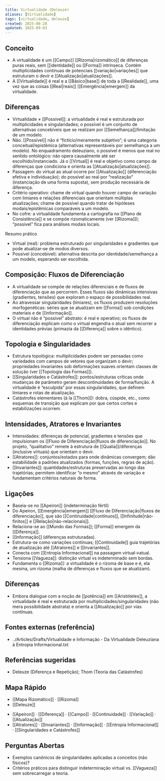 ```yaml
---
title: Virtualidade (Deleuze)
aliases: [Virtualidade]
tags: [virtualidade, deleuze]
created: 2025-08-28
updated: 2025-09-03
---
```


## Conceito
- A virtualidade é um [[Campo]] [[Rizoma|rizomático]] de diferenças puras reais, sem [[identidade]] ou [[Forma]] intrínseca. Contém multiplicidades contínuas de potenciais [[variação|variações]] que estruturam o devir e [[Atualização|atualizações]].
- A [[Virtualidade]] é real e a [[Básico|base]] de toda a [[Realidade]], uma vez que as coisas [[Real|reais]] [[Emergência|emergem]] da virtualidade.

## Diferenças
- Virtualidade ≠ [[Possível]]: a virtualidade é real e estruturada por multiplicidades e singularidades; o possível é um conjunto de alternativas concebíveis que se realizam por [[Semelhança]]/limitação de um modelo.
 - Não. [[Possível]] não é “fictício/meramente subjetivo”; é uma categoria conceitual/epistêmica (alternativas representáveis por semelhança a um modelo). No enquadramento deleuziano, o possível é menos que real no sentido ontológico: não opera causalmente até ser escolhido/instanciado. Já o [[Virtual]] é real e objetivo como campo de diferenças que condiciona e orienta as [[Atualização|atualizações]].
- Passagem: do virtual ao atual ocorre por [[Atualização]] (diferenciação efetiva e individuação); do possível ao real por “realização” (instanciação de uma forma suposta), sem produção necessária de diferença.
- Critério operativo: chame de virtual quando houver campo de variação com limiares e relações diferenciais que orientam múltiplas atualizações; chame de possível quando tratar de hipóteses modais/epistêmicas comparáveis a um modelo.
- No cofre: a virtualidade fundamenta a cartografia no [[Plano de Consistência]] e se compõe rizomaticamente (ver [[Rizoma]]); “possível” fica para análises modais locais.

Resumo prático
- Virtual (real): problema estruturado por singularidades e gradientes que pode atualizar‑se de modos diversos.
- Possível (concebível): alternativa descrita por identidade/semelhança a um modelo, esperando ser escolhida.
## Composição: Fluxos de Diferenciação
- A virtualidade se compõe de relações diferenciais e de fluxos de diferenciação que as percorrem. Esses fluxos são dinâmicas intensivas (gradientes, tensões) que exploram o espaço de possibilidades real.
- Ao atravessar singularidades (limiares), os fluxos produzem resoluções morfogenéticas: séries que se atualizam em [[Forma]] sob condições materiais e de [[Informação]].
- O virtual não é “possível” abstrato: é real e operativo; os fluxos de diferenciação explicam como o virtual engendra o atual sem recorrer a identidades prévias (primazia da [[Diferença]] sobre o idêntico).

## Topologia e Singularidades
- Estrutura topológica: multiplicidades podem ser pensadas como variedades com campos de vetores que organizam o devir; propriedades invariantes sob deformações suaves orientam classes de solução (ver [[Topologia das Formas]]).
- [[Singularidades e Catástrofes]]: pontos/estruturas críticas onde mudanças de parâmetro geram descontinuidades de forma/função. A virtualidade é “esculpida” por essas singularidades, que definem limiares e rotas de atualização.
- Catástrofes elementares (à la [[Thom]]): dobra, cúspide, etc., como esquemas de transição que explicam por que certos cortes e estabilizações ocorrem.

## Intensidades, Atratores e Invariantes
- Intensidades: diferenças de potencial, gradientes e tensões que impulsionam os [[Fluxo de Diferenciação|fluxos de diferenciação]]. No projeto, “qualitativo” remete à estrutura de [[Qualia]]/diferenças (inclusive virtuais) que orientam o devir.
- [[Atratores]]: conjuntos/estados para onde dinâmicas convergem; dão estabilidade a padrões atualizados (formas, funções, regras de ação).
- [[Invariantes]]: quantidades/estruturas preservadas ao longo das trajetórias; permitem identificar “o mesmo” através de variação e fundamentam critérios naturais de forma.


## Ligações
- Baseia-se no [[Apeiron]] (indeterminação fértil)
- Do Apeiron, [[Emergência|emergem]] [[Fluxo de Diferenciação|fluxos de diferenciação]], que são [[Continuidade|contínuos]], [[Infinitude|não-finitos]] e [[Relação|não-relacionais]].
- Relaciona-se ao [[Mundo das Formas]]; [[Forma]] emergem da [[Diferença]].
- [[Informação]] (diferenças estruturadas).
- Estrutura-se como variações contínuas; [[Continuidade]] guia trajetórias de atualização até [[Atratores]] e [[Invariantes]].
- Conecta com [[Entropia Informacional]] na passagem virtual→atual.
- Tensiona [[Vagueza]]: distinção virtual vs indeterminado sem bordas.
- Fundamenta o [[Rizoma]]: a virtualidade é o rizoma de base e é, ela mesma, um rizoma (malha de diferenças e fluxos que se atualizam).

## Diferenças
- Embora dialogue com a noção de [[potência]] em [[Aristóteles]], a virtualidade é real e estruturada por multiplicidades/singularidades (não mera possibilidade abstrata) e orienta a [[Atualização]] por vias contínuas.

## Fontes externas (referência)
- ../Articles/Drafts/Virtualidade e Informação - Da Virtualidade Deleuziana à Entropia Informacional.txt

## Referências sugeridas
- Deleuze (Diferença e Repetição); Thom (Teoria das Catástrofes)
## Mapa Rápido
* [[Mapa Rizomático]] · [[Rizoma]]
* [[Deleuze]]
- [[Apeiron]] · [[Diferença]] · [[Campo]] · [[Continuidade]] · [[Variação]] · [[Atualização]]
- [[Atratores]] · [[Invariantes]] · [[Informação]] · [[Entropia Informacional]] · [[Singularidades e Catástrofes]]

## Perguntas Abertas
- Exemplos canônicos de singularidades aplicadas a conceitos (não físicos)?
- Critérios práticos para distinguir indeterminação virtual vs. [[Vagueza]] sem sobrecarregar a teoria.
